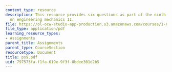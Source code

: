 ```yaml
---
content_type: resource
description: This resource provides six questions as part of the ninth problem set
  on engineering mechanics II.
file: https://ol-ocw-studio-app-production.s3.amazonaws.com/courses/1-060-engineering-mechanics-ii-spring-2006/797573faf1fa619e9f3f0bdee301d2b5_ps9.pdf
file_type: application/pdf
learning_resource_types:
- Assignments
parent_title: Assignments
parent_type: CourseSection
resourcetype: Document
title: ps9.pdf
uid: 797573fa-f1fa-619e-9f3f-0bdee301d2b5
---
```

